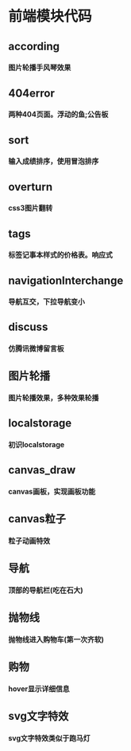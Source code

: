 # 前端模块代码

## according
#### 图片轮播手风琴效果

## 404error
#### 两种404页面。浮动的鱼;公告板

## sort
#### 输入成绩排序，使用冒泡排序

## overturn
#### css3图片翻转

## tags
#### 标签记事本样式的价格表。响应式

## navigationInterchange
#### 导航互交，下拉导航变小

## discuss
#### 仿腾讯微博留言板

## 图片轮播
#### 图片轮播效果，多种效果轮播

## localstorage
#### 初识localstorage

## canvas_draw
#### canvas画板，实现画板功能

## canvas粒子
#### 粒子动画特效

## 导航
#### 顶部的导航栏(吃在石大)

## 抛物线
#### 抛物线进入购物车(第一次齐软)

## 购物
#### hover显示详细信息

## svg文字特效
#### svg文字特效类似于跑马灯